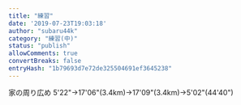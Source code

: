 ```yaml
---
title: "練習"
date: '2019-07-23T19:03:18'
author: "subaru44k"
category: "練習(中)"
status: "publish"
allowComments: true
convertBreaks: false
entryHash: "1b79693d7e72de325504691ef3645238"
---
```

家の周り広め
5'22"→17'06"(3.4km)→17'09"(3.4km)→5'02"(44'40")
